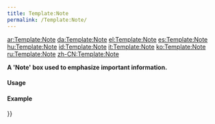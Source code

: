 ```yaml
---
title: Template:Note
permalink: /Template:Note/
---
```


<noinclude> [ar:Template:Note](/ar:Template:Note "wikilink") [da:Template:Note](/da:Template:Note "wikilink") [el:Template:Note](/el:Template:Note "wikilink") [es:Template:Note](/es:Template:Note "wikilink") [hu:Template:Note](/hu:Template:Note "wikilink") [id:Template:Note](/id:Template:Note "wikilink") [it:Template:Note](/it:Template:Note "wikilink") [ko:Template:Note](/ko:Template:Note "wikilink") [ru:Template:Note](/ru:Template:Note "wikilink") [zh-CN:Template:Note](/zh-CN:Template:Note "wikilink")

**A 'Note' box used to emphasize important information.**

#### Usage

#### Example

</noinclude><includeonly>}}</includeonly>
